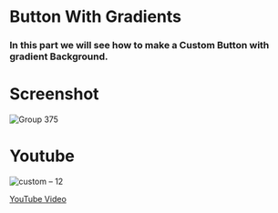 # Button With Gradients

### In this part we will see how to make a Custom Button with gradient Background.

# Screenshot
![Group 375](https://user-images.githubusercontent.com/42198187/99555906-da807280-29e6-11eb-804e-4805cc40ac88.png)

# Youtube
![custom – 12](https://user-images.githubusercontent.com/42198187/99555953-ebc97f00-29e6-11eb-82c6-f7cdf3f73834.png)

[YouTube Video](https://youtu.be/BScQSEIGlpQ)
